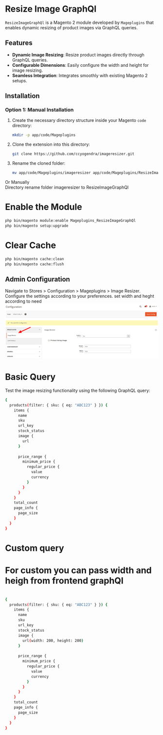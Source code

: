 # Resize Image GraphQl

`ResizeImageGraphQl` is a Magento 2 module developed by `Mageplugins` that enables dynamic resizing of product images via GraphQL queries.

## Features

- **Dynamic Image Resizing**: Resize product images directly through GraphQL queries.
- **Configurable Dimensions**: Easily configure the width and height for image resizing.
- **Seamless Integration**: Integrates smoothly with existing Magento 2 setups.

## Installation

### Option 1: Manual Installation

1. Create the necessary directory structure inside your Magento `code` directory:

    ```bash
    mkdir -p app/code/Mageplugins
    ```

2. Clone the extension into this directory:

    ```bash
    git clone https://github.com/ccyogendra/imageresizer.git
    ```

3. Rename the cloned folder:

    ```bash
    mv app/code/Mageplugins/imageresizer app/code/Mageplugins/ResizeImageGraphQl
    ```
Or Manually   
Directory rename folder imageresizer to ResizeImageGraphQl

# Enable the Module
```Bash
php bin/magento module:enable Mageplugins_ResizeImageGraphQl
php bin/magento setup:upgrade
```


# Clear Cache
```Bash
php bin/magento cache:clean
php bin/magento cache:flush
```


## Admin Configuration
Navigate to Stores > Configuration > Mageplugins > Image Resizer.
Configure the settings according to your preferences.
set width and heght according to need
![Alt text](image.png)

# Basic Query
Test the image resizing functionality using the following GraphQL query:

```Bash
{
  products(filter: { sku: { eq: "ABC123" } }) {
    items {
      name
      sku
      url_key
      stock_status
      image {
        url
      } 
        
      price_range {
        minimum_price {
          regular_price {
            value
            currency
          }
        }
      }
    }
    total_count
    page_info {
      page_size
    }
  }
}
```
# Custom query 
# For custom you can pass width and heigh from frontend graphQl 
```Bash

{
  products(filter: { sku: { eq: "ABC123" } }) {
    items {
      name
      sku
      url_key
      stock_status
      image {
        url(width: 200, height: 200)
      } 
        
      price_range {
        minimum_price {
          regular_price {
            value
            currency
          }
        }
      }
    }
    total_count
    page_info {
      page_size
    }
  }
}

```
